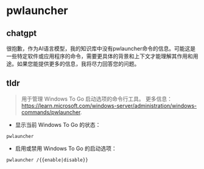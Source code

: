 # pwlauncher 
## chatgpt 
很抱歉，作为AI语言模型，我的知识库中没有pwlauncher命令的信息。可能这是一些特定软件或应用程序的命令，需要更具体的背景和上下文才能理解其作用和用途。如果您能提供更多的信息，我将尽力回答您的问题。 

## tldr 
 
> 用于管理 Windows To Go 启动选项的命令行工具。
> 更多信息：<https://learn.microsoft.com/windows-server/administration/windows-commands/pwlauncher>.

- 显示当前 Windows To Go 的状态：

`pwlauncher`

- 启用或禁用 Windows To Go 的启动选项：

`pwlauncher /{{enable|disable}}`
